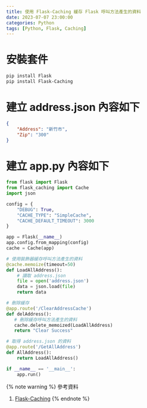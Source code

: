 ```yaml
---
title: 使用 Flask-Caching 緩存 Flask 呼叫方法產生的資料
date: 2023-07-07 23:00:00
categories: Python
tags: [Python, Flask, Caching]
---
```


# 安裝套件
```bash
pip install Flask
pip install Flask-Caching
```

<!--more-->

# 建立 address.json 內容如下
```json
{
    "Address": "新竹市",
    "Zip": "300"
}
```

# 建立 app.py 內容如下
```python
from flask import Flask
from flask_caching import Cache
import json

config = {
    "DEBUG": True,
    "CACHE_TYPE": "SimpleCache",
    "CACHE_DEFAULT_TIMEOUT": 3000
}

app = Flask(__name__)
app.config.from_mapping(config)
cache = Cache(app)

# 使用裝飾器緩存呼叫方法產生的資料
@cache.memoize(timeout=50)
def LoadAllAddress():
    # 讀取 address.json
    file = open('address.json')
    data = json.load(file)
    return data

# 刪除緩存
@app.route('/ClearAddressCache')
def delAddress():
   # 刪除緩存呼叫方法產生的資料
   cache.delete_memoized(LoadAllAddress)
   return "Clear Success"

# 取得 address.json 的資料
@app.route('/GetAllAddress')
def AllAddress():
    return LoadAllAddress()

if __name__ == '__main__':
    app.run()
```

{% note warning %}
參考資料
1. [Flask-Caching](https://flask-caching.readthedocs.io/en/latest/)
{% endnote %}